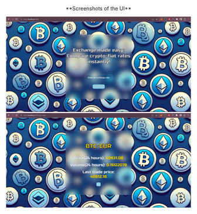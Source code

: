 <p align="center">**Screenshots of the UI**</p>

![Screenshot 1](screenshots/Main.jpg)
![Screenshot 2](screenshots/data.jpg)
